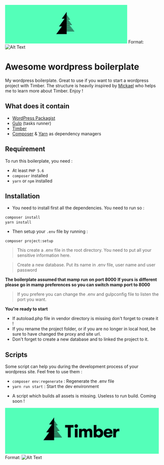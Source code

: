 ![GitHub Logo](/images/timberf.png)
Format: ![Alt Text](url)

# Awesome wordpress boilerplate

My wordpress boilerplate. Great to use if you want to start a wordpress project with Timber. The structure is heavily inspired by [Mickael](https://github.com/mickaelzhang) who helps me  to learn more about Timber. Enjoy !

## What does it contain
* [WordPress Packagist](https://wpackagist.org)
* [Gulp](https://gulpjs.com/) (tasks runner)
* [Timber](https://upstatement.com/timber/)
* [Composer](https://getcomposer.org/) & [Yarn](https://yarnpkg.com/lang/en/) as dependency managers

## Requirement
To run this boilerplate, you need :
* At least `PHP 5.6`
* `composer` installed
* `yarn` or `npm` installed

## Installation
- You need to install first all the dependencies.
You need to run so :
```
composer install
yarn install
```

- Then setup your `.env` file by running :

```
composer project:setup
```

> This create a .env file in the root directory. You need to put all your sensitive information here.

> Create a new database. Put its name in .env file, user name and user password

**The boilerplate assumed that mamp run on port 8000**
**If yours is different please go in mamp preferences so you can switch mamp port to 8000**

> If you prefere you can change the .env and gulpconfig file to listen the port you want.

**You're ready to start**

* If autoload.php file in vendor directory is missing don't forget to create it !
* If you rename the project folder, or if you are no longer in local host, be sure to have changed the proxy and site url.
* Don't forget to create a new database and to linked the project to it.

## Scripts
Some script can help you during the development process of your wordpress site.
Feel free to use them :

* `composer env:regenerate` : Regenerate the .env file
* `yarn run start` : Start the dev environment

- A script which builds all assets is missing. Useless to run build. Coming soon ! 


![GitHub Logo](/images/timberw.png)
Format: ![Alt Text](url)